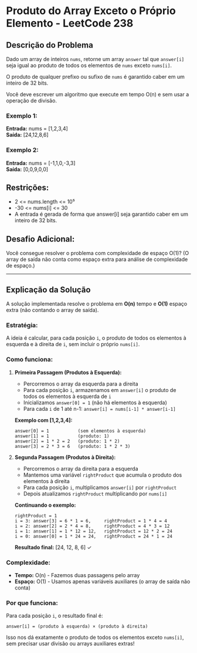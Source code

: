 ﻿# Produto do Array Exceto o Próprio Elemento - LeetCode 238

## Descrição do Problema

Dado um array de inteiros `nums`, retorne um array `answer` tal que `answer[i]` seja igual ao produto de todos os elementos de `nums` exceto `nums[i]`.

O produto de qualquer prefixo ou sufixo de `nums` é garantido caber em um inteiro de 32 bits.

Você deve escrever um algoritmo que execute em tempo O(n) e sem usar a operação de divisão.

### Exemplo 1:

**Entrada:** nums = [1,2,3,4]  
**Saída:** [24,12,8,6]

### Exemplo 2:

**Entrada:** nums = [-1,1,0,-3,3]  
**Saída:** [0,0,9,0,0]

## Restrições:

- 2 <= nums.length <= 10⁵
- -30 <= nums[i] <= 30
- A entrada é gerada de forma que answer[i] seja garantido caber em um inteiro de 32 bits.

## Desafio Adicional: 
Você consegue resolver o problema com complexidade de espaço O(1)? (O array de saída não conta como espaço extra para análise de complexidade de espaço.)

---

## Explicação da Solução

A solução implementada resolve o problema em **O(n)** tempo e **O(1)** espaço extra (não contando o array de saída).

### Estratégia:

A ideia é calcular, para cada posição `i`, o produto de todos os elementos à esquerda e à direita de `i`, sem incluir o próprio `nums[i]`.

### Como funciona:

1. **Primeira Passagem (Produtos à Esquerda):**
   - Percorremos o array da esquerda para a direita
   - Para cada posição `i`, armazenamos em `answer[i]` o produto de todos os elementos à esquerda de `i`
   - Inicializamos `answer[0] = 1` (não há elementos à esquerda)
   - Para cada `i` de 1 até n-1: `answer[i] = nums[i-1] * answer[i-1]`

   **Exemplo com [1,2,3,4]:**
   ```
   answer[0] = 1           (sem elementos à esquerda)
   answer[1] = 1           (produto: 1)
   answer[2] = 1 * 2 = 2   (produto: 1 * 2)
   answer[3] = 2 * 3 = 6   (produto: 1 * 2 * 3)
   ```

2. **Segunda Passagem (Produtos à Direita):**
   - Percorremos o array da direita para a esquerda
   - Mantemos uma variável `rightProduct` que acumula o produto dos elementos à direita
   - Para cada posição `i`, multiplicamos `answer[i]` por `rightProduct`
   - Depois atualizamos `rightProduct` multiplicando por `nums[i]`

   **Continuando o exemplo:**
   ```
   rightProduct = 1
   i = 3: answer[3] = 6 * 1 = 6,     rightProduct = 1 * 4 = 4
   i = 2: answer[2] = 2 * 4 = 8,     rightProduct = 4 * 3 = 12
   i = 1: answer[1] = 1 * 12 = 12,   rightProduct = 12 * 2 = 24
   i = 0: answer[0] = 1 * 24 = 24,   rightProduct = 24 * 1 = 24
   ```

   **Resultado final:** [24, 12, 8, 6] ✓

### Complexidade:

- **Tempo:** O(n) - Fazemos duas passagens pelo array
- **Espaço:** O(1) - Usamos apenas variáveis auxiliares (o array de saída não conta)

### Por que funciona:

Para cada posição `i`, o resultado final é:
```
answer[i] = (produto à esquerda) × (produto à direita)
```

Isso nos dá exatamente o produto de todos os elementos exceto `nums[i]`, sem precisar usar divisão ou arrays auxiliares extras!
